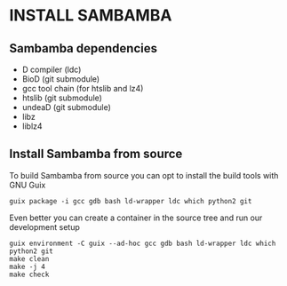 # INSTALL SAMBAMBA

## Sambamba dependencies

* D compiler (ldc)
* BioD (git submodule)
* gcc tool chain (for htslib and lz4)
* htslib (git submodule)
* undeaD (git submodule)
* libz
* liblz4

## Install Sambamba from source

To build Sambamba from source you can opt to install the build tools with GNU Guix

    guix package -i gcc gdb bash ld-wrapper ldc which python2 git

Even better you can create a container in the source tree and run our development setup

    guix environment -C guix --ad-hoc gcc gdb bash ld-wrapper ldc which python2 git
    make clean
    make -j 4
    make check
